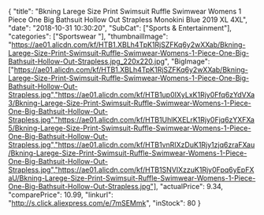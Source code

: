 {
	"title": "Bkning Larege Size Print Swimsuit Ruffle Swimwear Womens 1 Piece One Big Bathsuit Hollow Out Strapless Monokini Blue 2019 XL 4XL",
	"date": "2018-10-31 10:30:20",
	"SubCat": ["Sports & Entertainment"],
	"categories": ["Sportswear "],
	"thumbnailImage": "https://ae01.alicdn.com/kf/HTB1.XBLh4TpK1RjSZFKq6y2wXXab/Bkning-Larege-Size-Print-Swimsuit-Ruffle-Swimwear-Womens-1-Piece-One-Big-Bathsuit-Hollow-Out-Strapless.jpg_220x220.jpg",
	"BigImage": ["https://ae01.alicdn.com/kf/HTB1.XBLh4TpK1RjSZFKq6y2wXXab/Bkning-Larege-Size-Print-Swimsuit-Ruffle-Swimwear-Womens-1-Piece-One-Big-Bathsuit-Hollow-Out-Strapless.jpg","https://ae01.alicdn.com/kf/HTB1up0IXyLxK1Rjy0Ffq6zYdVXa3/Bkning-Larege-Size-Print-Swimsuit-Ruffle-Swimwear-Womens-1-Piece-One-Big-Bathsuit-Hollow-Out-Strapless.jpg","https://ae01.alicdn.com/kf/HTB1UhlKXELrK1Rjy0Fjq6zYXFXa5/Bkning-Larege-Size-Print-Swimsuit-Ruffle-Swimwear-Womens-1-Piece-One-Big-Bathsuit-Hollow-Out-Strapless.jpg","https://ae01.alicdn.com/kf/HTB1vnRIXzDuK1Rjy1zjq6zraFXau/Bkning-Larege-Size-Print-Swimsuit-Ruffle-Swimwear-Womens-1-Piece-One-Big-Bathsuit-Hollow-Out-Strapless.jpg","https://ae01.alicdn.com/kf/HTB1SNVIXzzuK1Rjy0Fpq6yEpFXaU/Bkning-Larege-Size-Print-Swimsuit-Ruffle-Swimwear-Womens-1-Piece-One-Big-Bathsuit-Hollow-Out-Strapless.jpg"],
	"actualPrice": 9.34,
	"comparePrice": 10.99,
	"linkurl": "http://s.click.aliexpress.com/e/7mSEMmk",
	"inStock": 80
}
